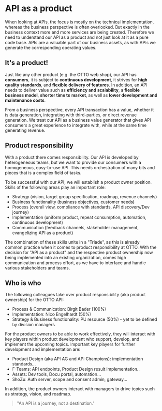 # API as a product

When looking at APIs, the focus is mostly on the technical implementation, whereas the business perspective is often overlooked.
But exactly in the business context more and more services are being created.
Therefore we need to understand our API as a product and not just look at it as a pure code base.
APIs are a valuable part of our business assets, as with APIs we generate the corresponding operating values.

## It's a product!

Just like any other product (e.g. the OTTO web shop), our API has **consumers**, it is subject to **continuous development**, it strives for **high quality standards**, and **flexible delivery of features**. 
In addition, an API needs to deliver value such as **efficiency and scalability**, a **flexible business model**, **shorter time to market**, as well as **lower development and maintenance costs**.

From a business perspective, every API transaction has a value, whether it is data generation, integrating with third-parties, or direct revenue generation.
We treat our API as a business value generator that gives API consumers a great experience to integrate with, while at the same time generating revenue.

## Product responsibility

With a product there comes responsibility.
Our API is developed by heterogeneous teams, but we want to provide our consumers with a homogeneous, easy-to-use API.
This needs orchestration of many bits and pieces that is a complex field of tasks.

To be successful with our API, we will establish a product owner position.
Skills of the following areas play an important role:

* Strategy (vision, target group specification, roadmap, revenue channels)
* Business functionality (business objectives, customer needs)
* Process (overall view, compliance with standards, API discovery/Dev journey)
* Implementation (uniform product, repeat consumption, automation, continuous development)
* Communication (feedback channels, stakeholder management, evangelizing API as a product)

The combination of these skills unite in a "Triade", as this is already common practice when it comes to product responsibility at OTTO.
With the decision for "API as a product" and the respective product ownership now being implemented into an existing organization, comes high communication and process effort, as we have to interface and handle various stakeholders and teams.

## Who is who

The following colleagues take over product responsibility (aka product ownership) for the OTTO API:

* Process & Communication: Birgit Bader (100%)
* Implementation: Nico Engelhardt (50%)
* Strategy & Business functionality: PU resource (50%) - yet to be defined by division managers

For the product owners to be able to work effectively, they will interact with key players within product development who support, develop, and implement the upcoming topics.
Important key players for further development and implementation are:

* Product Design (aka API AG and API Champions): implementation standards...
* F-Teams: API endpoints, Product Design result implementation..
* Assets: Dev tools, Docu portal, automation...
* ShoZu: Auth server, scope and consent admin, gateway...

In addition, the product owners interact with managers to drive topics such as strategy, vision, and roadmap.

> "An API is a journey, not a destination."